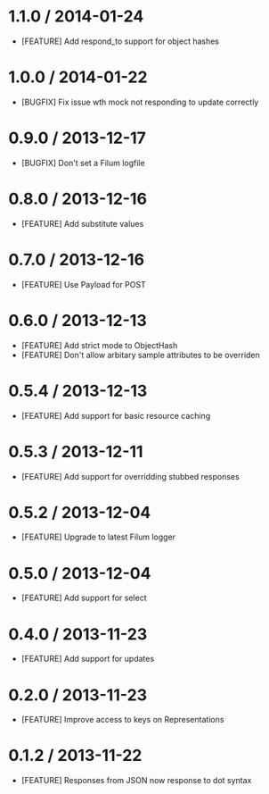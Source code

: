# 1.1.0 / 2014-01-24
* [FEATURE] Add respond_to support for object hashes

# 1.0.0 / 2014-01-22
* [BUGFIX] Fix issue wth mock not responding to update correctly

# 0.9.0 / 2013-12-17
* [BUGFIX] Don't set a Filum logfile

# 0.8.0 / 2013-12-16
* [FEATURE] Add substitute values

# 0.7.0 / 2013-12-16
* [FEATURE] Use Payload for POST

# 0.6.0 / 2013-12-13
* [FEATURE] Add strict mode to ObjectHash
* [FEATURE] Don't allow arbitary sample attributes to be overriden

# 0.5.4 / 2013-12-13
* [FEATURE] Add support for basic resource caching

# 0.5.3 / 2013-12-11
* [FEATURE] Add support for overridding stubbed responses

# 0.5.2 / 2013-12-04
* [FEATURE] Upgrade to latest Filum logger

# 0.5.0 / 2013-12-04
* [FEATURE] Add support for select

# 0.4.0 / 2013-11-23
* [FEATURE] Add support for updates

# 0.2.0 / 2013-11-23
* [FEATURE] Improve access to keys on Representations

# 0.1.2 / 2013-11-22
* [FEATURE] Responses from JSON now response to dot syntax
